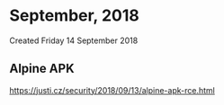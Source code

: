 # September, 2018
Created Friday 14 September 2018

Alpine APK
----------
<https://justi.cz/security/2018/09/13/alpine-apk-rce.html>

